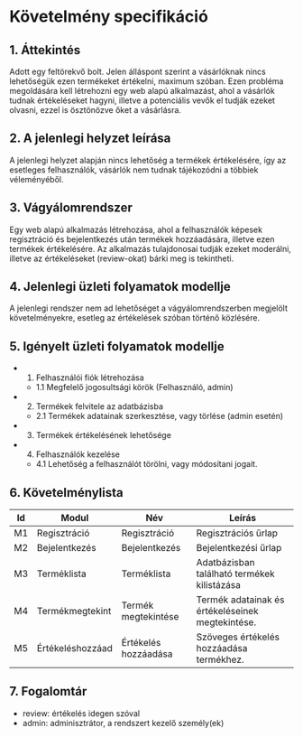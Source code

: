 # Követelmény specifikáció

## 1. Áttekintés

Adott egy feltörekvő bolt. Jelen álláspont szerint a vásárlóknak nincs lehetőségük ezen termékeket értékelni, maximum szóban. Ezen probléma megoldására kell létrehozni egy web alapú alkalmazást, ahol a vásárlók tudnak értékeléseket hagyni, illetve a potenciális vevők el tudják ezeket olvasni, ezzel is ösztönözve őket a vásárlásra.


## 2. A jelenlegi helyzet leírása
A jelenlegi helyzet alapján nincs lehetőség a termékek értékelésére, így az esetleges felhasználók, vásárlók nem tudnak tájékozódni a többiek véleményéből.

## 3. Vágyálomrendszer

Egy web alapú alkalmazás létrehozása, ahol a felhasználók képesek regisztráció és bejelentkezés után termékek hozzáadására, illetve ezen termékek értékelésére. Az alkalmazás tulajdonosai tudják ezeket moderálni, illetve az értékeléseket (review-okat) bárki meg is tekintheti.

## 4. Jelenlegi üzleti folyamatok modellje
A jelenlegi rendszer nem ad lehetőséget a vágyálomrendszerben megjelölt követelményekre, esetleg az értékelések szóban történő közlésére.

## 5. Igényelt üzleti folyamatok modellje

- 1. Felhasználói fiók létrehozása
  - 1.1 Megfelelő jogosultsági körök (Felhasználó, admin)
- 2. Termékek felvitele az adatbázisba
  - 2.1 Termékek adatainak szerkesztése, vagy törlése (admin esetén)
- 3. Termékek értékelésének lehetősége
- 4. Felhasználók kezelése
  - 4.1 Lehetőség a felhasználót törölni, vagy módosítani jogait.

## 6. Követelménylista

| Id | Modul | Név | Leírás |
| :---: | --- | --- | --- |
| M1 | Regisztráció | Regisztráció | Regisztrációs űrlap |
| M2 | Bejelentkezés | Bejelentkezés | Bejelentkezési űrlap |
| M3 | Terméklista | Terméklista | Adatbázisban található termékek kilistázása|
| M4 | Termékmegtekint | Termék megtekintése | Termék adatainak és értékeléseinek megtekintése.|
| M5 | Értékeléshozzáad | Értékelés hozzáadása | Szöveges értékelés hozzáadása termékhez. |

## 7. Fogalomtár

- review: értékelés idegen szóval
- admin: adminisztrátor, a rendszert kezelő személy(ek)
